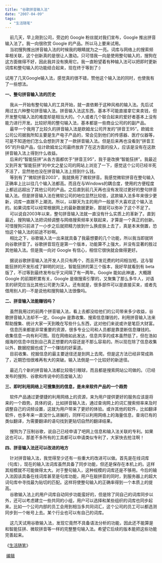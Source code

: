 ```yaml
---
title: "谷歌拼音输入法"
date: "2007-04-09"
tags: 
  - "生活随笔"
---
```


    前几天，早上刚到公司，旁边的 Google 粉丝就对我们宣布，Google 推出拼音输入法了。我一向很欣赏 Google 的产品。所以马上要来试用。  
    当初搜狗推出拼音输入法的时候我的眼睛就为之一亮。词库与网络上的搜索频率相关联，这个创新真的是很让人激动。只可惜我一向是使用整句输入的，搜狗在这方面做得不好，因此我并没有换用它。我一直盼望着有种输入法可以把即时更新词库和整句输入的功能结合起来，现在终于等到了:)

试用了几天Google输入法，感觉真的很不错，赞他这个输入法的同时，也使我有了一些想法。

**一、整句拼音输入法的历史**

    我从一开始有整句输入的工具开始，就一直依赖于这种风格的输入法。先后试用过五六种整句拼音输入法。拼音输入法这东西，基本不可能直接拿它来卖钱，但开发整句输入法的难度却是相当大的。个人或者几个联合起来的爱好者基本上没有能力进行开发。比较好用的整句输入法，基本都是一些商业公司的的副产品。  
    最早一个我用了比较久的拼音输入法是欧姆龙公司开发的“拼音王95”。欧姆龙公司公司据我所知主要是生产电子产品的，常会见到他们的传感器、医疗仪器等，可是不知道他们怎么会想到开发了一款拼音输入法。但是后来再也没看到“拼音王95”的升级产品，估计欧姆龙公司最终放弃了在这方面的投入，应该是没有在这款拼音输入法上得到什么收益。  
    后来的“智能狂拼”从各方面都优于“拼音王95”，我于是改换“智能狂拼”。我最近又到开发“智能狂拼”的中文之星公司的网站上浏览了一下，感觉这个公司已经半死不活了，显然他也没在拼音输入法上捞到什么钱。  
    等到有了“微软拼音2003”，我就换用了微软拼音。我感觉微软拼音在整句输入正确率上比以往几个输入法都高。而且在与Windows的耦合度，使用的方便程度上都远远超出了其他公司的产品。之后直到前几天再也没有发现过更好的整句拼音输入法。但是拼音输入法在微软公司的地位显然比较低，这款输入法多年来很少更新，词库一直跟不上潮流。所以，以聊天为主的用户一般是不大喜欢这个输入法的。如果词库可以经常根据网上的最新数据更新，那就可以弥补了这个不足了。  
    可以说自2003年以来，整句拼音输入法就一直没有什么实质上的革新了。直到最近，搜狗输入法把词频调整与网络搜索频率关联起来，才算是一个真正的创新。可惜搜狗只前进了一小步之后就把精力放到什么换皮肤上去了，真是本末倒置，恐怕这个输入法的前途不妙啊。  
    相比之下，谷歌输入法一出来就具备了我最想要的几个功能，所以我当即就转向谷歌拼音了。谷歌拼音现在是第一个版本，功能算不上强大，并没有显著的胜过其他输入法。但是我一向对 Google 有信心，相信它很快就会做得更好。

    据说谷歌拼音输入法开发人员只有两个，而且开发花费的时间相当短。这与智能狂拼的开发形成了鲜明的对比，智能狂拼的第三个版本，我好早就看到有 beta 版了，不过等到最终发布似乎又间隔了有一两年。Google 能如此神速，大概跟 Google 的前期积累有关，Google 是做搜索引擎的，又聚集了那么多牛人，对语言的研究应当比其他公司更为深入。还有就是，很多部件可以是直接买来，或者先借用别人的--不是说他和搜狗输入法很像吗。

**二、拼音输入法能赚钱吗？**

    虽然我用过的前两个拼音输入法，看上去都没给他们的公司带来多少收益，谷歌拼音输入法却不一定。Google 是靠收集、搜索信息赚钱的，利用拼音输入法来帮助搜集、统计大家一天到晚在写些什么东西，这对他们来说或许是笔巨大财富。  
    信息历来都是非常重要的资源，很多专业公司和人员都是靠垄断信息赚钱的。收集信息一向有利可图。现在网络如此发达，信息共享的成本虽然低了，但在浩如烟海的信息中找到自己真正想要的内容还是不那么容易的。所以现在除了信息收集以外，数据挖掘也成了一个赚钱的好渠道。  
    目前收集、挖掘信息的最主要途径还是到网上去爬。但是这方法已经非常成熟了，近期恐怕很难再有大的突破。输入法倒是一个比较好的新途径。

    最近几个新的拼音输入法都比较吸引眼球，而且都是搜索网站公司做的。（已经发布的搜狗、谷歌和传说中的百度输入法）

**三、即时利用网络上可搜集到的信息，是未来软件产品的一个趋势**

    软件产品通过更便捷的利用网络上的资源，来为用户提供更好的服务应该是将来的一个趋势。具体的说，比如拼音输入法，通过查询网上的词汇搜索频率来及时调整自己的词频设置，这就为用户带来了更好的体验。或许其他的软件，比如翻译软件，也多年来一直没什么进展的，同样可以利用网络上的海量信息，查询已有的类似翻译，为需要翻译的语句找到更贴切自然的翻译结果。

    搜狗为了压制谷歌，说自己已经申请了吧网上信息和输入法关联的专利。如果这也可以，那差不多所有的工具都可以申请类似专利了，大家快去抢注啊！

**四、拼音输入法还可以改进的地方**

    针对拼音输入法，我觉得至少还有一些重大的改进可以做。首先是在线词库（句库），现在的输入法词库虽然具备了同步功能，但还是保存在本机上的。这样其规模就不可能做得太大。对于整句输入，这种规模的词库还是不够用。今后的输入法因该具备在线词库甚至是句库功能，用户在敲拼音的同时，到服务器上的超大词句库中寻找最为贴切的匹配。这样将使整句输入的正确率得到一个本质上的提高。  
    谷歌输入法上的用户词库自动同步功能蛮好的，但是除了同自己的词库同步以外，还可以考虑建立一些共同的小组，用户可以选择和某些组织的词库也同步起来。比如一个公司内部的员工会用到相当多共同词汇，这个公司的员工可以都选测同步到一个帐号上去。某个行业也可以有自己的词库。

    这几天试用谷歌输入法，发现它竟然不具备语法分析的功能，因此还不能算是和智能狂拼、微软拼音等一样的完整整句输入法。希望它后续的版本能把这些功能完善起来。

《[生活随笔](http://ruanqizhen.spaces.live.com/Blog/cns!1pU-rgQVTuuWM1TX8W8PfmDA!1123.entry)》

 [编辑](http://ruanqizhen.spaces.live.com/?_c11_BlogPart_handle=cns!5852D4F797C53FB6!2139&_c11_BlogPart_blogpart=blogentry&_c=BlogPart&_c02_owner=1)
